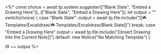 <%*
const choice = await tp.system.suggester(["Blank Slate", "Embed a Drawing Here"]), (["Blank Slate", "Embed a Drawing Here"]);
let output = ""
switch(choice) {
	case "Blank Slate":
		output = await tp.file.include("[[☘️ Templates/Excalidraw/☘️ Templates/Excalidraw/Blank Slate]]")
		break;
	case "Embed a Drawing Here"
		output = await tp.file.include("[[Insert Drawing Into the Current Note]]")
	default:
		new Notice("No Matching Template")
}

tR += output
%>